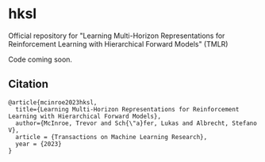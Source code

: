 # hksl
Official repository for "Learning Multi-Horizon Representations for Reinforcement Learning with Hierarchical Forward Models" (TMLR)

Code coming soon.

## Citation
```
@article{mcinroe2023hksl,
  title={Learning Multi-Horizon Representations for Reinforcement Learning with Hierarchical Forward Models},
  author={McInroe, Trevor and Sch{\"a}fer, Lukas and Albrecht, Stefano V},
  article = {Transactions on Machine Learning Research},
  year = {2023}
}
```
